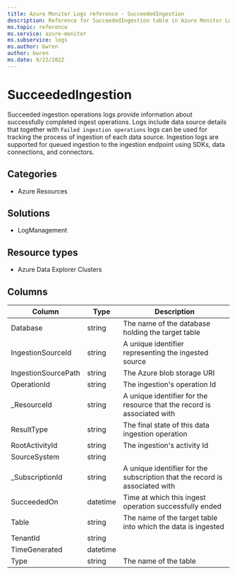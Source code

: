 ```yaml
---
title: Azure Monitor Logs reference - SucceededIngestion
description: Reference for SucceededIngestion table in Azure Monitor Logs.
ms.topic: reference
ms.service: azure-monitor
ms.subservice: logs
ms.author: bwren
author: bwren
ms.date: 9/22/2022
---
```


# SucceededIngestion

 Succeeded ingestion operations logs provide information about successfully completed ingest operations. Logs include data source details that together with `Failed ingestion operations` logs can be used for tracking the process of ingestion of each data source. Ingestion logs are supported for queued ingestion to the ingestion endpoint using SDKs, data connections, and connectors.

## Categories

- Azure Resources
## Solutions

- LogManagement
## Resource types

- Azure Data Explorer Clusters




## Columns

| Column | Type | Description |
| --- | --- | --- |
| Database | string | The name of the database holding the target table |
| IngestionSourceId | string | A unique identifier representing the ingested source |
| IngestionSourcePath | string | The Azure blob storage URI |
| OperationId | string | The ingestion's operation Id |
| _ResourceId | string | A unique identifier for the resource that the record is associated with |
| ResultType | string | The final state of this data ingestion operation |
| RootActivityId | string | The ingestion's activity Id |
| SourceSystem | string |  |
| _SubscriptionId | string | A unique identifier for the subscription that the record is associated with |
| SucceededOn | datetime | Time at which this ingest operation successfully ended |
| Table | string | The name of the target table into which the data is ingested |
| TenantId | string |  |
| TimeGenerated | datetime |  |
| Type | string | The name of the table |
